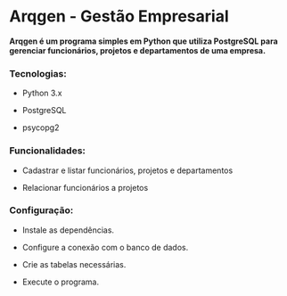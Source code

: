 # Arqgen - Gestão Empresarial

**Arqgen é um programa simples em Python que utiliza PostgreSQL para gerenciar funcionários, projetos e departamentos de uma empresa.**

### Tecnologias:

- Python 3.x

- PostgreSQL

- psycopg2

### Funcionalidades:

- Cadastrar e listar funcionários, projetos e departamentos

- Relacionar funcionários a projetos

### Configuração:

- Instale as dependências.

- Configure a conexão com o banco de dados.

- Crie as tabelas necessárias.

- Execute o programa.
